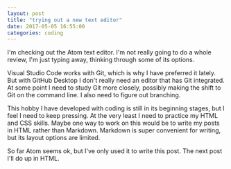 ```yaml
---
layout: post
title: "trying out a new text editor"
date: 2017-05-05 16:55:00
categories: coding
---
```


I'm checking out the Atom text editor. I'm not really going to do a whole review, I'm just typing away, thinking through some of its options.

Visual Studio Code works with Git, which is why I have preferred it lately. But with GitHub Desktop I don't really need an editor that has Git integrated. At some point I need to study Git more closely, possibly making the shift to Git on the command line. I also need to figure out branching.

This hobby I have developed with coding is still in its beginning stages, but I feel I need to keep pressing. At the very least I need to practice my HTML and CSS skills. Maybe one way to work on this would be to write my posts in HTML rather than Markdown. Markdown is super convenient for writing, but its layout options are limited.

So far Atom seems ok, but I've only used it to write this post. The next post I'll do up in HTML.
